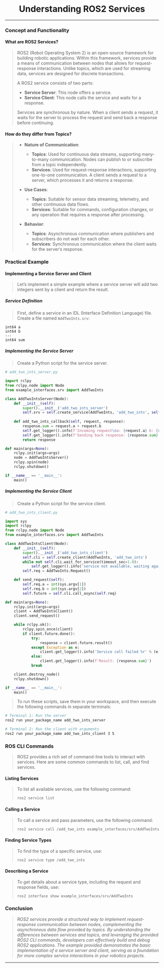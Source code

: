<!-- <center><img src="http://mooc.e-yantra.org/img/eYantra_logo.svg" alt="e-yantra_logo" style="scale:75%;" /></center> -->

<style>
.back{
	position: fixed;
	width: 250px;
	height: 250px;
	top: 50%;
	left: 50%;
    margin-top: auto; 
    margin-left: auto; 
	opacity: 0.15;
    z-index: -1;
	}
</style>
<!-- <img src="http://mooc.e-yantra.org/img/EyantraLogoMini.png" class="back"> -->

<center>
    <h1>Understanding ROS2 Services</h1>
</center>

---

### Concept and Functionality

#### What are ROS2 Services?

> ROS2 (Robot Operating System 2) is an open-source framework for building robotic applications. Within this framework, services provide a means of communication between nodes that allows for request-response interactions. Unlike topics, which are used for streaming data, services are designed for discrete transactions.
>
> A ROS2 service consists of two parts:
> - **Service Server**: This node offers a service.
> - **Service Client**: This node calls the service and waits for a response.
> 
> Services are synchronous by nature. When a client sends a request, it waits for the server to process the request and send back a response before continuing.

#### How do they differ from Topics?

> - **Nature of Communication**:
>   - **Topics**: Used for continuous data streams, supporting many-to-many communication. Nodes can publish to or subscribe from a topic independently.
>   - **Services**: Used for request-response interactions, supporting one-to-one communication. A client sends a request to a server, which processes it and returns a response.
> 
> - **Use Cases**:
>   - **Topics**: Suitable for sensor data streaming, telemetry, and other continuous data flows.
>   - **Services**: Suitable for commands, configuration changes, or any operation that requires a response after processing.
> 
> - **Behavior**:
>   - **Topics**: Asynchronous communication where publishers and subscribers do not wait for each other.
>   - **Services**: Synchronous communication where the client waits for the server’s response.

### Practical Example

#### Implementing a Service Server and Client

> Let’s implement a simple example where a service server will add two integers sent by a client and return the result.

##### Service Definition

> First, define a service in an IDL (Interface Definition Language) file. Create a file named `AddTwoInts.srv`:

```plaintext
int64 a
int64 b
---
int64 sum
```

##### Implementing the Service Server

> Create a Python script for the service server.

```python
# add_two_ints_server.py

import rclpy
from rclpy.node import Node
from example_interfaces.srv import AddTwoInts

class AddTwoIntsServer(Node):
    def __init__(self):
        super().__init__('add_two_ints_server')
        self.srv = self.create_service(AddTwoInts, 'add_two_ints', self.add_two_ints_callback)
    
    def add_two_ints_callback(self, request, response):
        response.sum = request.a + request.b
        self.get_logger().info(f'Incoming request\na: {request.a} b: {request.b}')
        self.get_logger().info(f'Sending back response: {response.sum}')
        return response

def main(args=None):
    rclpy.init(args=args)
    node = AddTwoIntsServer()
    rclpy.spin(node)
    rclpy.shutdown()

if __name__ == '__main__':
    main()
```

##### Implementing the Service Client

> Create a Python script for the service client.

```python
# add_two_ints_client.py

import sys
import rclpy
from rclpy.node import Node
from example_interfaces.srv import AddTwoInts

class AddTwoIntsClient(Node):
    def __init__(self):
        super().__init__('add_two_ints_client')
        self.cli = self.create_client(AddTwoInts, 'add_two_ints')
        while not self.cli.wait_for_service(timeout_sec=1.0):
            self.get_logger().info('service not available, waiting again...')
        self.req = AddTwoInts.Request()

    def send_request(self):
        self.req.a = int(sys.argv[1])
        self.req.b = int(sys.argv[2])
        self.future = self.cli.call_async(self.req)

def main(args=None):
    rclpy.init(args=args)
    client = AddTwoIntsClient()
    client.send_request()

    while rclpy.ok():
        rclpy.spin_once(client)
        if client.future.done():
            try:
                response = client.future.result()
            except Exception as e:
                client.get_logger().info('Service call failed %r' % (e,))
            else:
                client.get_logger().info(f'Result: {response.sum}')
            break

    client.destroy_node()
    rclpy.shutdown()

if __name__ == '__main__':
    main()
```

> To run these scripts, save them in your workspace, and then execute the following commands in separate terminals:

```sh
# Terminal 1: Run the server
ros2 run your_package_name add_two_ints_server

# Terminal 2: Run the client with arguments
ros2 run your_package_name add_two_ints_client 3 5
```

### ROS CLI Commands

> ROS2 provides a rich set of command-line tools to interact with services. Here are some common commands to list, call, and find services.

#### Listing Services

> To list all available services, use the following command:
> 
> ```sh
> ros2 service list
> ```

#### Calling a Service

> To call a service and pass parameters, use the following command:
> 
> ```sh
> ros2 service call /add_two_ints example_interfaces/srv/AddTwoInts "{a: 3, b: 5}"
> ```

#### Finding Service Types

> To find the type of a specific service, use:
> 
> ```sh
> ros2 service type /add_two_ints
> ```

#### Describing a Service

> To get details about a service type, including the request and response fields, use:
> 
> ```sh
> ros2 interface show example_interfaces/srv/AddTwoInts
> ```

### Conclusion

> *ROS2 services provide a structured way to implement request-response communication between nodes, complementing the asynchronous data flow provided by topics. By understanding the differences between services and topics, and leveraging the provided ROS2 CLI commands, developers can effectively build and debug ROS2 applications. The example provided demonstrates the basic implementation of a service server and client, serving as a foundation for more complex service interactions in your robotics projects.*

-------